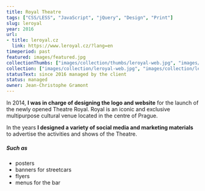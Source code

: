 ```yaml
---
title: Royal Theatre
tags: ["CSS/LESS", "JavaScript", "jQuery", "Design", "Print"]
slug: leroyal
year: 2016
url:
- title: leroyal.cz
  link: https://www.leroyal.cz/?lang=en
timeperiod: past
featured: images/featured.jpg
collectionThumbs: ["images/collection/thumbs/leroyal-web.jpg", "images/collection/thumbs/leroyal-poster-gatsby.jpg", "images/collection/thumbs/leroyal-poster1.jpg", "images/collection/thumbs/leroyal-poster2.jpg", "images/collection/thumbs/leroyal-streetcar.jpg"]
collection: ["images/collection/leroyal-web.jpg", "images/collection/leroyal-poster-gatsby.jpg", "images/collection/leroyal-poster1.jpg", "images/collection/leroyal-poster2.jpg", "images/collection/leroyal-streetcar.jpg"]
statusText: since 2016 managed by the client
status: managed
owner: Jean-Christophe Gramont
---
```


In 2014, **I was in charge of designing the logo and website** for the launch of the newly opened Theatre Royal. Royal is an iconic and exclusive multipurpose cultural venue located in the centre of Prague.

In the years **I designed a variety of social media and marketing materials** to advertise the activities and shows of the Theatre.

##### Such as
- posters
- banners for streetcars
- flyers
- menus for the bar

